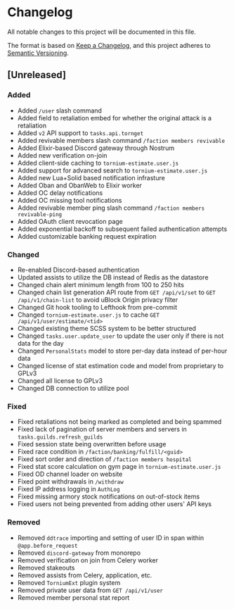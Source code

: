 # Changelog
All notable changes to this project will be documented in this file.

The format is based on [Keep a Changelog](https://keepachangelog.com/en/1.1.0/),
and this project adheres to [Semantic Versioning](https://semver.org/spec/v2.0.0.html).

## [Unreleased]
### Added
- Added `/user` slash command
- Added field to retaliation embed for whether the original attack is a retaliation
- Added `v2` API support to `tasks.api.tornget`
- Added revivable members slash command `/faction members revivable`
- Added Elixir-based Discord gateway through Nostrum
- Added new verification on-join
- Added client-side caching to `tornium-estimate.user.js`
- Added support for advanced search to `tornium-estimate.user.js`
- Added new Lua+Solid based notification infrasture
- Added Oban and ObanWeb to Elixir worker
- Added OC delay notifications
- Added OC missing tool notifications
- Added revivable member ping slash command `/faction members revivable-ping`
- Added OAuth client revocation page
- Added exponential backoff to subsequent failed authentication attempts
- Added customizable banking request expiration

### Changed
- Re-enabled Discord-based authentication
- Updated assists to utilize the DB instead of Redis as the datastore
- Changed chain alert minimum length from 100 to 250 hits
- Changed chain list generation API route from `GET /api/v1/set` to `GET /api/v1/chain-list` to avoid uBlock Origin privacy filter
- Changed Git hook tooling to Lefthook from pre-commit
- Changed `tornium-estimate.user.js` to cache `GET /api/v1/user/estimate/<tid>`
- Changed existing theme SCSS system to be better structured
- Changed `tasks.user.update_user` to update the user only if there is not data for the day
- Changed `PersonalStats` model to store per-day data instead of per-hour data
- Changed license of stat estimation code and model from proprietary to GPLv3
- Changed all license to GPLv3
- Changed DB connection to utilize pool

### Fixed
- Fixed retaliations not being marked as completed and being spammed
- Fixed lack of pagination of server members and servers in `tasks.guilds.refresh_guilds`
- Fixed session state being overwritten before usage
- Fixed race condition in `/faction/banking/fulfill/<guid>`
- Fixed sort order and direction of `/faction members hospital`
- Fixed stat score calculation on gym page in `tornium-estimate.user.js`
- Fixed OD channel loader on website
- Fixed point withdrawals in `/withdraw`
- Fixed IP address logging in `AuthLog`
- Fixed missing armory stock notifications on out-of-stock items
- Fixed users not being prevented from adding other users' API keys

### Removed
- Removed `ddtrace` importing and setting of user ID in span within `@app.before_request`
- Removed `discord-gateway` from monorepo
- Removed verification on join from Celery worker
- Removed stakeouts
- Removed assists from Celery, application, etc.
- Removed `TorniumExt` plugin system
- Removed private user data from `GET /api/v1/user`
- Removed member personal stat report
